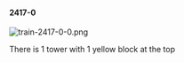 #### 2417-0
![train-2417-0-0.png](https://github.com/lil-lab/nlvr/raw/master/nlvr/train/images/10/train-2417-0-0.png "train-2417-0-0.png")

There is 1 tower with 1 yellow block at the top